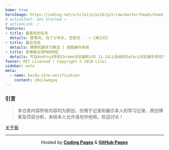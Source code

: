 ```yaml
---
home: true
heroImage: https://coding.net/u/sclei/p/picb/git/raw/master/heads/head_icon_lilei_2018.jpg
# actionText: Get Started →
# actionLink: /
features:
- title: 最喜欢的名句
  details: 莫等闲, 白了少年头, 空悲切 . ——《满江红》
- title: 最近动态
  details: 摸索机器学习算法 | 捣鼓操作系统
- title: 本博客支持PWA特性
  details: 可在Android手机Chrome浏览器和iOS 11.3以上系统的Safari浏览器中添加为PWA桌面应用.
footer: MIT Licensed | Copyright © 2018 Lilei
sidebar: auto
meta:
  - name: baidu-site-verification
    content: jRcLIwegyq
---
```


### 引言
> 本仓库内容所有内容均为原创，仅用于记录和展示本人的学习记录、原创博客及项目分析，未经本人允许请勿作他用。欢迎讨论！

[关于我](/about/)



---
<center>
Hosted by <a href="https://pages.coding.me"style="font-weight: bold">Coding Pages</a> & <a href="https://pages.github.io"style="font-weight: bold">GitHub Pages</a>

</center>